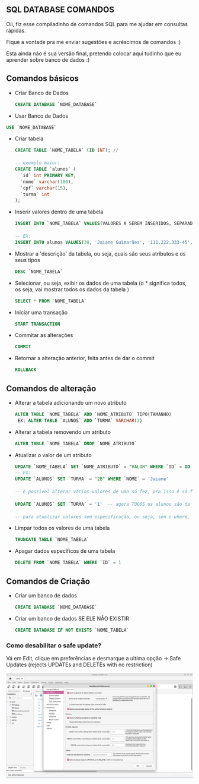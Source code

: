 ## SQL DATABASE COMANDOS 

Oii, fiz esse compiladinho de comandos SQL para me ajudar em consultas rápidas. 

Fique a vontade pra me enviar sugestões e acréscimos de comandos :)

Esta ainda não é sua versão final, pretendo colocar aqui tudinho que eu aprender sobre banco de dados :) 

## Comandos básicos 

* Criar Banco de Dados

  ```sql
  CREATE DATABASE `NOME_DATABASE`
  ```

  

*  Usar Banco de Dados

  ```sql
  USE `NOME_DATABASE`
  ```

  

* Criar tabela 

  ```sql
  CREATE TABLE `NOME_TABELA` (ID INT); //
  
  -- exemplo maior:
  CREATE TABLE `alunos` (
    `id` int PRIMARY KEY,
    `nome` varchar(100),
    `cpf` varchar(15),
    `turma` int
  );
  ```

  

* Inserir valores dentro de uma tabela 

  ```sql
  INSERT INTO `NOME_TABELA` VALUES(VALORES A SEREM INSERIDOS, SEPARADOS POR VIRGULA)
  
  -- EX: 
  INSERT INTO alunos VALUES(30, 'Jaiane Guimarães', '111.222.333-45', 2)
  ```

  

* Mostrar a 'descrição' da tabela, ou seja, quais são seus atributos e os seus tipos 

  ```sql
  DESC `NOME_TABELA`
  ```

  

* Selecionar, ou seja, exibir os dados de uma tabela (o * significa todos, os seja, vai mostrar todos os dados da tabela )

  ```sql
  SELECT * FROM `NOME_TABELA`
  ```

  

* Iniciar uma transação

  ```sql
  START TRANSACTION 
  ```

  

* Commitar as alterações 

  ```sql
  COMMIT
  ```

  

* Retornar a alteração anterior, feita antes de dar o commit 

  ```sql
  ROLLBACK
  ```

  

## Comandos de alteração 

* Alterar a tabela adicionando um novo atributo 

  ```sql
  ALTER TABLE `NOME_TABELA` ADD `NOME_ATRIBUTO` TIPO(TAMANHO)
   EX: ALTER TABLE `ALUNOS` ADD `TURMA` VARCHAR(2) 
  ```

  

* Alterar a tabela removendo um atributo 

  ```sql
  ALTER TABLE `NOME_TABELA` DROP `NOME_ATRIBUTO`
  ```

  

* Atualizar o valor de um atributo

  ```sql
  UPDATE `NOME_TABELA` SET `NOME_ATRIBUTO` = "VALOR" WHERE `ID` = ID
  -- EX:
  UPDATE `ALUNOS` SET `TURMA` = "2B" WHERE `NOME` = 'Jaiane'
  
  -- é possivel alterar vários valores de uma só fez, pra isso é só fazer:
  
  UPDATE `ALUNOS` SET `TURMA` = '1'  -- agora TODOS os alunos são da turma 1
  
  -- para atualizar valores sem especificação, ou seja, sem o where, é necessário que você desative o safe update, no finalzinho tem um print  mostrando como faz :)
  ```

  

  

* Limpar todos os valores de uma tabela 

  ```sql
  TRUNCATE TABLE `NOME_TABELA`
  ```

* Apagar dados específicos de uma tabela 

  ```sql
  DELETE FROM `NOME_TABELA` WHERE `ID` = 1
  ```

  



## Comandos de Criação 

* Criar um banco de dados 

  ```sql
  CREATE DATABASE `NOME_DATABASE`
  ```

  

* Criar um banco de dados SE ELE NÃO EXISTIR 

  ```sql
  CREATE DATABASE IF NOT EXISTS `NOME_TABELA`
  ```

  



### Como desabilitar o safe update?

Vá em Edit, clique em preferências e desmarque a ultíma opção -> Safe Updates (rejects UPDATEs and DELETEs with no restriction)

![disable_safeup](./imgs/safeup.png)

